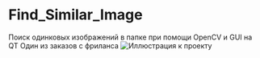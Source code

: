 # Find_Similar_Image
Поиск одинковых изображений в папке при помощи OpenCV и GUI на QT
Один из заказов с фриланса
![Иллюстрация к проекту](https://cdn.discordapp.com/attachments/736958368790609940/856140993840676894/zakaz_gif.gif)
